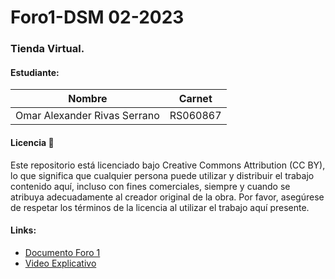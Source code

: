 # Foro1-DSM 02-2023

### Tienda Virtual.

#### Estudiante:

| Nombre  | Carnet |
| ------------- | ------------- |
| Omar Alexander Rivas Serrano | RS060867 |

#### Licencia 📄

Este repositorio está licenciado bajo Creative Commons Attribution (CC BY), lo que significa que cualquier persona puede utilizar y distribuir el trabajo contenido aquí, incluso con fines comerciales, siempre y cuando se atribuya adecuadamente al creador original de la obra. Por favor, asegúrese de respetar los términos de la licencia al utilizar el trabajo aquí presente.

#### Links:
* [Documento Foro 1](/Foro1%20-%20DSM.pdf)
* [Video Explicativo]()
